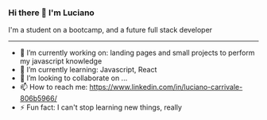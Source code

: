 ### Hi there 👋 I'm Luciano

I'm a student on a bootcamp, and a future full stack developer
___


- 🔭 I’m currently working on: landing pages and small projects to perform my javascript knowledge
- 🌱 I’m currently learning: Javascript, React
- 👯 I’m looking to collaborate on ...
- 📫 How to reach me: https://www.linkedin.com/in/luciano-carrivale-806b5966/
- ⚡ Fun fact: I can't stop learning new things, really

<!--
**luciano-mc/luciano-mc** is a ✨ _special_ ✨ repository because its `README.md` (this file) appears on your GitHub profile.

Here are some ideas to get you started:

- 🔭 I’m currently working on ...
- 🌱 I’m currently learning ...
- 👯 I’m looking to collaborate on ...
- 🤔 I’m looking for help with ...
- 💬 Ask me about ...
- 📫 How to reach me: ...
- 😄 Pronouns: ...
- ⚡ Fun fact: ...
-->
